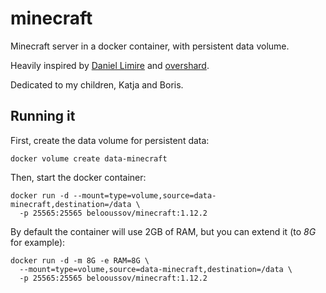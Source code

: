 # minecraft

Minecraft server in a docker container, with persistent data volume.

Heavily inspired by [Daniel Limire](https://lemire.me/blog/2016/04/02/setting-up-a-robust-minecraft-server-on-a-raspberry-pi/)
and [overshard](https://github.com/overshard/docker-minecraft).

Dedicated to my children, Katja and Boris.

## Running it

First, create the data volume for persistent data:

```
docker volume create data-minecraft
```

Then, start the docker container:

```
docker run -d --mount=type=volume,source=data-minecraft,destination=/data \
  -p 25565:25565 belooussov/minecraft:1.12.2
```

By default the container will use 2GB of RAM,
but you can extend it (to *8G* for example):

```
docker run -d -m 8G -e RAM=8G \
  --mount=type=volume,source=data-minecraft,destination=/data \
  -p 25565:25565 belooussov/minecraft:1.12.2
```
